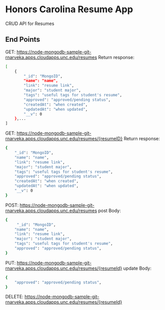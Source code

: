 # Honors Carolina Resume App

CRUD API for Resumes

## End Points

GET: https://node-mongodb-sample-git-rnarveka.apps.cloudapps.unc.edu/resumes
Return response:
```bash
[
    {
        "_id": "MongoID",
        "name": "name",
        "link": "resume link",
        "major": "student major",
        "tags": "useful tags for student's resume",
        "approved": "approved/pending status",
        "createdAt": "when created",
        "updatedAt": "when updated",
        "__v": 0
    },...
]
```

GET: https://node-mongodb-sample-git-rnarveka.apps.cloudapps.unc.edu/resumes/{resumeID}
Return response:
```bash
{
    "_id": "MongoID",
    "name": "name",
    "link": "resume link",
    "major": "student major",
    "tags": "useful tags for student's resume",
    "approved": "approved/pending status",
    "createdAt": "when created",
    "updatedAt": "when updated",
    "__v": 0
}
```
POST: https://node-mongodb-sample-git-rnarveka.apps.cloudapps.unc.edu/resumes
post Body:
```bash
{
     "_id": "MongoID",
    "name": "name",
    "link": "resume link",
    "major": "student major",
    "tags": "useful tags for student's resume",
    "approved": "approved/pending status",
}
```
PUT: https://node-mongodb-sample-git-rnarveka.apps.cloudapps.unc.edu/resumes/{resumeId}
update Body:
```bash
{
    "approved": "approved/pending status",
}
```
DELETE: https://node-mongodb-sample-git-rnarveka.apps.cloudapps.unc.edu/resumes/{resumeId}



